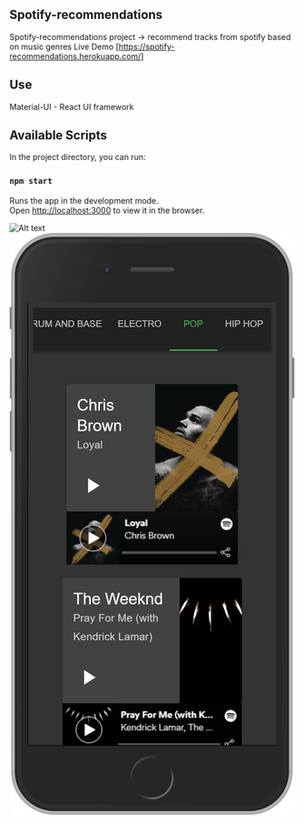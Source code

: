 ## Spotify-recommendations

 Spotify-recommendations project -> recommend tracks from spotify based on music genres
 Live Demo [https://spotify-recommendations.herokuapp.com/]
## Use
 Material-UI - React UI framework

## Available Scripts

In the project directory, you can run:

### `npm start`

Runs the app in the development mode.<br>
Open [http://localhost:3000](http://localhost:3000) to view it in the browser.

![Alt text](spotify-recommendations_D.png?raw=true "spotify-recommendations")
![Alt text](spotify-recommendations_iPhone.png?raw=true "spotify-recommendations")
